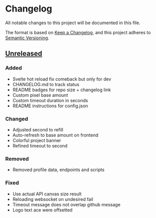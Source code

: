 # Changelog

All notable changes to this project will be documented in this file.

The format is based on [Keep a Changelog](https://keepachangelog.com/en/1.1.0/),
and this project adheres to [Semantic Versioning](https://semver.org/spec/v2.0.0.html).

## [Unreleased]

### Added

- Svelte hot reload fix comeback but only for dev
- CHANGELOG.md to track status
- README badges for repo size + changelog link
- Custom pixel base amount
- Custom timeout duration in seconds
- README instructions for config.json

### Changed

- Adjusted second to refill
- Auto-refresh to base amount on frontend
- Colorful project banner
- Refined timeout to second

### Removed

- Removed profile data, endpoints and scripts

### Fixed

- Use actual API canvas size result
- Reloading websocket on undesired fail
- Timeout message does not overlap github message
- Logo text ace were offsetted

[unreleased]: https://github.com/TheRolfFR/rs-place/compare/v1.0.0...HEAD

